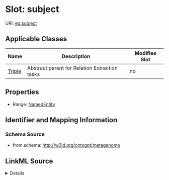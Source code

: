

# Slot: subject

URI: [eg:subject](http://w3id.org/ontogpt/environmental-metagenome/subject)



<!-- no inheritance hierarchy -->





## Applicable Classes

| Name | Description | Modifies Slot |
| --- | --- | --- |
| [Triple](Triple.md) | Abstract parent for Relation Extraction tasks |  no  |







## Properties

* Range: [NamedEntity](NamedEntity.md)





## Identifier and Mapping Information







### Schema Source


* from schema: http://w3id.org/ontogpt/metagenome




## LinkML Source

<details>
```yaml
name: subject
from_schema: http://w3id.org/ontogpt/metagenome
rank: 1000
alias: subject
owner: Triple
domain_of:
- Triple
range: NamedEntity

```
</details>